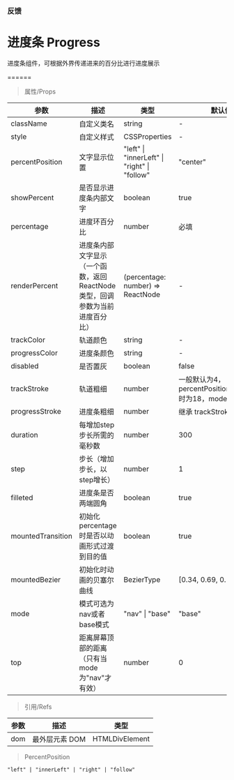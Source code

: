 ### 反馈

# 进度条 Progress

进度条组件，可根据外界传递进来的百分比进行进度展示

======

> 属性/Props

|参数|描述|类型|默认值|
|----------|-------------|------|------|
|className|自定义类名|string|-|
|style|自定义样式|CSSProperties|-|
|percentPosition|文字显示位置|"left" \| "innerLeft" \| "right" \| "follow"|"center"|
|showPercent|是否显示进度条内部文字|boolean|true|
|percentage|进度环百分比|number|必填|
|renderPercent|进度条内部文字显示（一个函数，返回ReactNode类型，回调参数为当前进度百分比）|(percentage: number) =\> ReactNode|-|
|trackColor|轨道颜色|string|-|
|progressColor|进度条颜色|string|-|
|disabled|是否置灰|boolean|false|
|trackStroke|轨道粗细|number|一般默认为4，percentPosition=innerLeft 时为18，mode=nav时为2|
|progressStroke|进度条粗细|number|继承 trackStroke 值|
|duration|每增加step步长所需的毫秒数|number|300|
|step|步长（增加步长，以step增长）|number|1|
|filleted|进度条是否两端圆角|boolean|true|
|mountedTransition|初始化percentage时是否以动画形式过渡到目的值|boolean|true|
|mountedBezier|初始化时动画的贝塞尔曲线|BezierType|[0.34, 0.69, 0.1, 1]|
|mode|模式可选为nav或者base模式|"nav" \| "base"|"base"|
|top|距离屏幕顶部的距离（只有当mode为"nav"才有效）|number|0|

> 引用/Refs

|参数|描述|类型|
|----------|-------------|------|
|dom|最外层元素 DOM|HTMLDivElement|

> PercentPosition

```
"left" | "innerLeft" | "right" | "follow"
```
